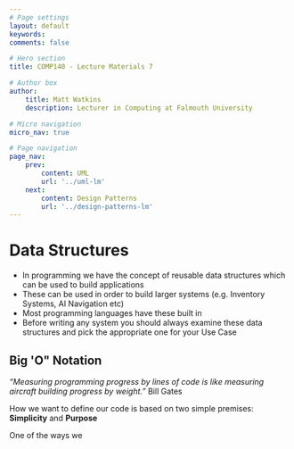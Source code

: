 ```yaml
---
# Page settings
layout: default
keywords:
comments: false

# Hero section
title: COMP140 - Lecture Materials 7

# Author box
author:
    title: Matt Watkins
    description: Lecturer in Computing at Falmouth University

# Micro navigation
micro_nav: true

# Page navigation
page_nav:
    prev:
        content: UML
        url: '../uml-lm'
    next:
        content: Design Patterns
        url: '../design-patterns-lm'
---
```


# Data Structures

-   In programming we have the concept of reusable data structures which can be used to build applications
-   These can be used in order to build larger systems (e.g. Inventory Systems, AI Navigation etc)
-   Most programming languages have these built in
-   Before writing any system you should always examine these data structures and pick the appropriate one for your Use Case

## Big 'O" Notation

*“Measuring programming progress by lines of code is like measuring aircraft building progress by weight.”*
Bill Gates

How we want to define our code is based on two simple premises: **Simplicity** and **Purpose**

One of the ways we 
<!--stackedit_data:
eyJoaXN0b3J5IjpbLTEyNjUyMDY2NzYsLTMxNTc3MDMwMCwxNz
Q3MTUyMTM0LDU4OTAzNzI5OF19
-->